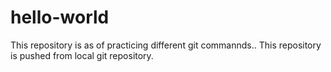 # hello-world
This repository is as of practicing different git commannds..
This repository is pushed from local git repository.
